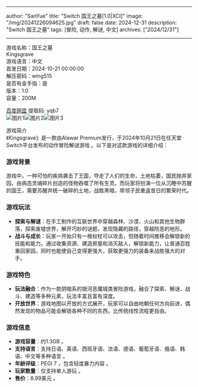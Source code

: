 
---
author: "SanYue"
title: "Switch 国王之墓[1.0|XCI]"
image: "/img/20241226094625.jpg"
draft: false
date: 2024-12-31
description: "Switch 国王之墓"
tags: [冒险, 动作, 解谜, 中文]
archives: ["2024/12/31"]

---

游戏名称：国王之墓   
Kingsgrave    
游戏语言：中文  
首发日期：2024-10-21 00:00:00  
解压密码：wing515  
是否有金手指：是  
版本：1.0   
容量：200M

[百度网盘](https://pan.baidu.com/s/1_RBR25GmWfYjpvHzFJQTHA) 提取码: yqb7  
![图片1](/img/045590.jpg)![图片2](/img/9d7e4a.jpg)![图片3](/img/b9839f.jpg)  

游戏简介  
《Kingsgrave》是一款由Alawar Premium发行，于2024年10月21日在任天堂Switch平台发布的动作冒险解谜游戏 。以下是对这款游戏的详细介绍：

### 游戏背景
游戏中，一种可怕的疾病袭击了王国，夺走了人们的生命，土地枯萎，国民抛弃家园，由病态灵魂碎片创造的怪物吞噬了所有生灵。而玩家将扮演一位从沉睡中苏醒的国王，需要苏醒并统一破碎的土地，战胜黑暗，带领子民重返昔日的繁荣时代。

### 游戏玩法
- **探索与解谜**：在手工制作的互联世界中穿越森林、沙漠、火山和其他生物群落，探索废墟世界，解开巧妙的谜题，发现隐藏的路径，穿越险恶的地形。
- **战斗与成长**：玩家一开始只有一根权杖可以攻击，但随着时间推移会解锁新的技能和能力。通过收集资源、建造房屋和消灭敌人，解锁新能力，让普通百姓重回家园，同时也能使自己变得更强大，获取更强力的装备来战胜强大的对手。

### 游戏特色
- **玩法融合**：作为一款阴暗系的银河恶魔城类冒险游戏，融合了探索、解谜、战斗、建造等多种元素，玩法丰富且富有深度。
- **开放世界**：游戏地图以开放的方式展开，玩家可以自由地朝任何方向前进，偶然发现的物品可能会解锁各种不同的东西，比传统线性流程更自由。

### 游戏信息
- **游戏容量**：约1.3GB 。
- **支持语言**：支持日语、英语、西班牙语、法语、德语、葡萄牙语、俄语、韩语、中文等多种语言 。
- **年龄评级**：PEGI 7 ，包含轻度暴力内容 。
- **玩家数量**：仅支持单人游玩 。
- **售价**：8.99美元 。
